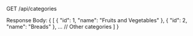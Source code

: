 GET /api/categories

Response Body:
{
  [
    { "id": 1, "name": "Fruits and Vegetables" },
    { "id": 2, "name": "Breads" },
    … // Other categories
  ]
}